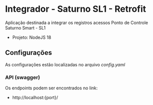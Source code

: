# Integrador - Saturno SL1 - Retrofit

Aplicação destinada a integrar os registros acessos Ponto de Controle Saturno Smart - SL1

* Projeto: NodeJS 18

## Configurações

As configurações estão localizadas no arquivo *config.yaml*

### API (swagger)
Os endpoints podem ser encontrados no link:

* http://localhost:{port}/